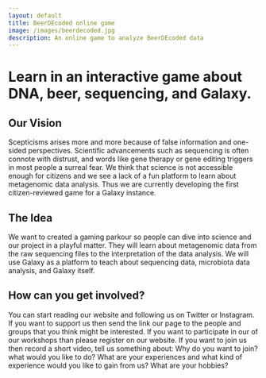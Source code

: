 ```yaml
---
layout: default
title: BeerDEcoded online game
image: /images/beerdecoded.jpg
description: An online game to analyze BeerDEcoded data
---
```


# Learn in an interactive game about DNA, beer, sequencing, and Galaxy.

## Our Vision
Scepticisms arises more and more because of false information and one-sided perspectives. Scientific advancements such as sequencing is often connote with distrust, and words like gene therapy or gene editing triggers in most people a surreal fear. We think that science is not accessible enough for citizens and we see a lack of a fun platform to learn about metagenomic data analysis. Thus we are currently developing the first citizen-reviewed game for a Galaxy instance.

## The Idea
We want to created a gaming parkour so people can dive into science and our project in a playful matter. They will learn about metagenomic data from the raw sequencing files to the interpretation of the data analysis. We will use Galaxy as a platform to teach about sequencing data, microbiota data analysis, and Galaxy itself.

## How can you get involved?
You can start reading our website and following us on Twitter or Instagram. If you want to support us then send the link our page to the people and groups that you think might be interested. If you want to participate in our of our workshops than please register on our website. If you want to join us then record a short video, tell us something about: Why do you want to join? what would you like to do? What are your experiences and what kind of experience would you like to gain from us? What are your hobbies?
